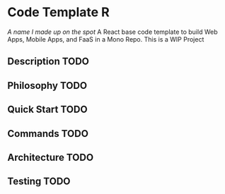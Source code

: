 # Code Template R

_A name I made up on the spot_
A React base code template to build Web Apps, Mobile Apps, and FaaS in a Mono Repo. This is a WIP Project

## Description TODO

## Philosophy TODO

## Quick Start TODO

## Commands TODO

## Architecture TODO

## Testing TODO
